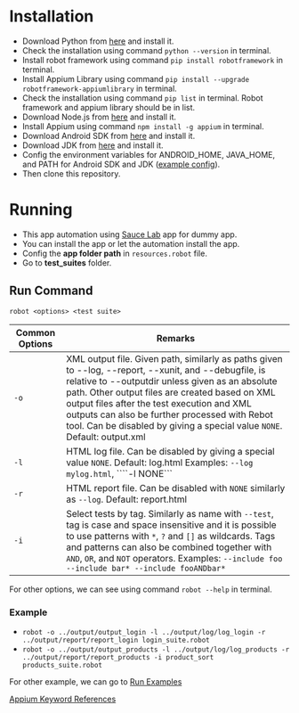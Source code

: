 # Installation

- Download Python from [here](https://www.python.org/downloads/) and install it.
- Check the installation using command ```python --version``` in terminal.
- Install robot framework using command ```pip install robotframework``` in terminal.
- Install Appium Library using command ```pip install --upgrade robotframework-appiumlibrary``` in terminal.
- Check the installation using command ```pip list``` in terminal. Robot framework and appium library should be in list.
- Download Node.js from [here](https://nodejs.org/en/download/) and install it.
- Install Appium using command ```npm install -g appium``` in terminal.
- Download Android SDK from [here](https://developer.android.com/studio/archive) and install it.
- Download JDK from [here](https://www.oracle.com/java/technologies/javase/javase-jdk8-downloads.html) and install it.
- Config the environment variables for ANDROID_HOME, JAVA_HOME, and PATH for Android SDK and JDK ([example config](https://pojokqa.wordpress.com/2020/12/20/mengatur-environment-variable/)).
- Then clone this repository.


# Running

- This app automation using [Sauce Lab](https://github.com/saucelabs/sample-app-mobile/releases) app for dummy app.
- You can install the app or let the automation install the app.
- Config the <strong>app folder path</strong> in ```resources.robot``` file.
- Go to <strong>test_suites</strong> folder.

## Run Command

```robot <options> <test suite>```

| Common Options | Remarks |
|---------|---------|
|```-o```| XML output file. Given path, similarly as paths given to --log, --report, --xunit, and --debugfile, is relative to --outputdir unless given as an absolute path. Other output files are created based on XML output files after the test execution and XML outputs can also be further processed with Rebot tool. Can be disabled by giving a special value ```NONE```. Default: output.xml|
|```-l```|HTML log file. Can be disabled by giving a special value ```NONE```. Default: log.html Examples: ```--log mylog.html```, ````-l NONE``` |
|```-r```|HTML report file. Can be disabled with ```NONE``` similarly as ```--log```. Default: report.html|
|```-i```|Select tests by tag. Similarly as name with ```--test```,  tag is case and space insensitive and it is possible to use patterns with ```*```, ```?``` and ```[]``` as wildcards. Tags and patterns can also be combined together with ```AND```, ```OR```, and ```NOT``` operators. Examples: ```--include foo --include bar* --include fooANDbar*```|

For other options, we can see using command ```robot --help``` in terminal.

### Example
- ```robot -o ../output/output_login -l ../output/log/log_login -r ../output/report/report_login login_suite.robot```
- ```robot -o ../output/output_products -l ../output/log/log_products -r ../output/report/report_products -i product_sort products_suite.robot```

For other example, we can go to [Run Examples](https://dev.to/juperala/how-to-run-robot-framework-test-from-command-line-5aa)

[Appium Keyword References](https://serhatbolsu.github.io/robotframework-appiumlibrary/AppiumLibrary.html)